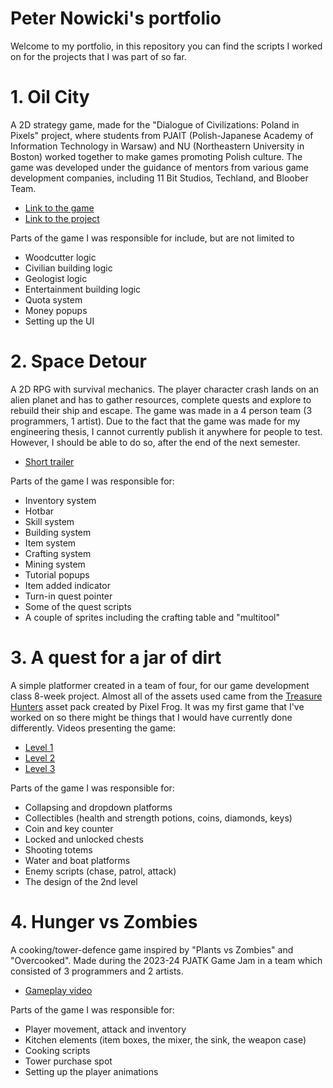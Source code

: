 # Peter Nowicki's portfolio
Welcome to my portfolio, in this repository you can find the scripts I worked on for the projects that I was part of so far.
# 1. Oil City
A 2D strategy game, made for the "Dialogue of Civilizations: Poland in Pixels" project, where students from PJAIT (Polish-Japanese Academy of Information Technology in Warsaw) and NU (Northeastern University in Boston) worked together to make games promoting Polish culture. The game was developed under the guidance of mentors from various game development companies, including 11 Bit Studios, Techland, and Bloober Team.
* [Link to the game](https://romulus162.itch.io/oil-city)
* [Link to the project](https://pja.edu.pl/en/poland-in-pixels/)

Parts of the game I was responsible for include, but are not limited to
* Woodcutter logic
* Civilian building logic
* Geologist logic
* Entertainment building logic
* Quota system
* Money popups
* Setting up the UI
# 2. Space Detour
A 2D RPG with survival mechanics. The player character crash lands on an alien planet and has to gather resources, complete quests and explore to rebuild their ship and escape. The game was made in a 4 person team (3 programmers, 1 artist). Due to the fact that the game was made for my engineering thesis, I cannot currently publish it anywhere for people to test. However, I should be able to do so, after the end of the next semester.
* [Short trailer](https://www.youtube.com/watch?v=idnaFfqavFo)

Parts of the game I was responsible for:
* Inventory system
* Hotbar
* Skill system
* Building system
* Item system
* Crafting system
* Mining system
* Tutorial popups
* Item added indicator
* Turn-in quest pointer
* Some of the quest scripts
* A couple of sprites including the crafting table and "multitool"
# 3. A quest for a jar of dirt
A simple platformer created in a team of four, for our game development class 8-week project. Almost all of the assets used came from the [Treasure Hunters](https://pixelfrog-assets.itch.io/treasure-hunters) asset pack created by Pixel Frog.
It was my first game that I've worked on so there might be things that I would have currently done differently. 
Videos presenting the game:
- [Level 1](https://drive.google.com/file/d/1u-X-pZVc1Pkdpnpt1kiGG9JTFNxoVFKR/view?usp=sharing)
- [Level 2](https://drive.google.com/file/d/15P5Wn_FSLBqT_WkBuzkf3kqvYDRjRV9l/view?usp=sharing)
- [Level 3](https://drive.google.com/file/d/1Pv503FmKndqtMmk44P_ZcE0hEaoH1ZNr/view?usp=sharing)
    
Parts of the game I was responsible for:
* Collapsing and dropdown platforms
* Collectibles (health and strength potions, coins, diamonds, keys)
* Coin and key counter
* Locked and unlocked chests
* Shooting totems
* Water and boat platforms
* Enemy scripts (chase, patrol, attack)
* The design of the 2nd level
# 4. Hunger vs Zombies
A cooking/tower-defence game inspired by "Plants vs Zombies" and "Overcooked". Made during the 2023-24 PJATK Game Jam in a team which consisted of 3 programmers and 2 artists.  
* [Gameplay video](https://drive.google.com/file/d/1oIaVX-L9_gUsVo1JnREoBILcnXQzm57o/view?usp=sharing)

Parts of the game I was responsible for:
* Player movement, attack and inventory
* Kitchen elements (item boxes, the mixer, the sink, the weapon case)
* Cooking scripts
* Tower purchase spot
* Setting up the player animations
